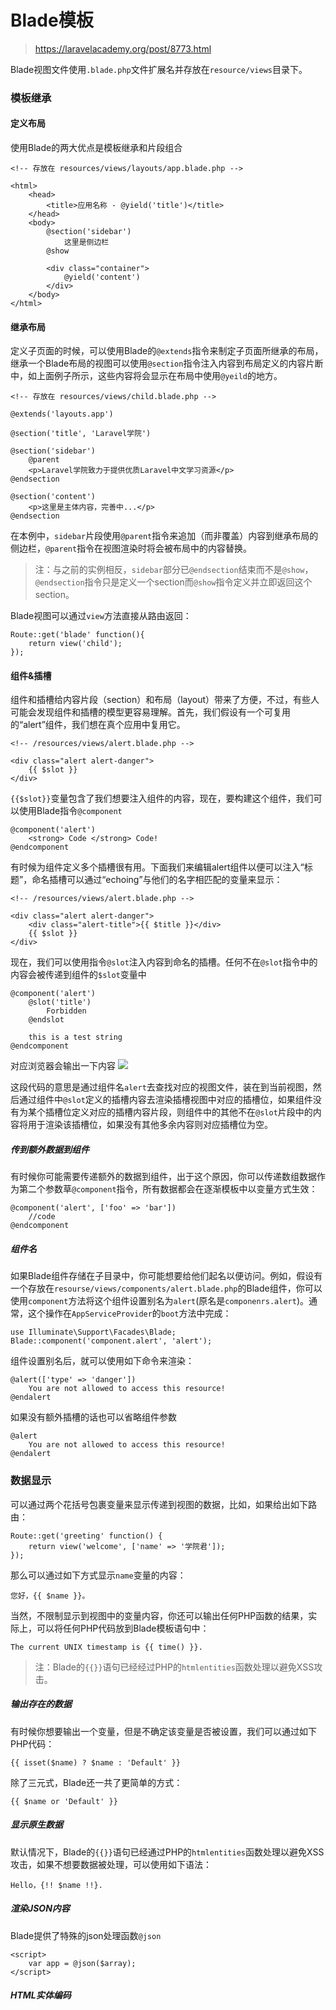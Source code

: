 # Blade模板
> https://laravelacademy.org/post/8773.html

Blade视图文件使用`.blade.php`文件扩展名并存放在`resource/views`目录下。

### 模板继承
#### 定义布局
使用Blade的两大优点是模板继承和片段组合

	<!-- 存放在 resources/views/layouts/app.blade.php -->

	<html>
	    <head>
	        <title>应用名称 - @yield('title')</title>
	    </head>
	    <body>
	        @section('sidebar')
	            这里是侧边栏
	        @show
	
	        <div class="container">
	            @yield('content')
	        </div>
	    </body>
	</html>

#### 继承布局
定义子页面的时候，可以使用Blade的`@extends`指令来制定子页面所继承的布局，继承一个Blade布局的视图可以使用`@section`指令注入内容到布局定义的内容片断中，如上面例子所示，这些内容将会显示在布局中使用`@yeild`的地方。

	<!-- 存放在 resources/views/child.blade.php -->

	@extends('layouts.app')
	
	@section('title', 'Laravel学院')
	
	@section('sidebar')
	    @parent
	    <p>Laravel学院致力于提供优质Laravel中文学习资源</p>
	@endsection
	
	@section('content')
	    <p>这里是主体内容，完善中...</p>
	@endsection

在本例中，`sidebar`片段使用`@parent`指令来追加（而非覆盖）内容到继承布局的侧边栏，`@parent`指令在视图渲染时将会被布局中的内容替换。

> 注：与之前的实例相反，`sidebar`部分已`@endsection`结束而不是`@show`，`@endsection`指令只是定义一个section而`@show`指令定义并立即返回这个section。

Blade视图可以通过`view`方法直接从路由返回：
	
	Route::get('blade' function(){
		return view('child');
	});

#### 组件&插槽
组件和插槽给内容片段（section）和布局（layout）带来了方便，不过，有些人可能会发现组件和插槽的模型更容易理解。首先，我们假设有一个可复用的“alert”组件，我们想在真个应用中复用它。

	<!-- /resources/views/alert.blade.php -->

	<div class="alert alert-danger">
	    {{ $slot }}
	</div>

`{{$slot}}`变量包含了我们想要注入组件的内容，现在，要构建这个组件，我们可以使用Blade指令`@component`

	@component('alert')
		<strong> Code </strong> Code!
	@endcomponent
有时候为组件定义多个插槽很有用。下面我们来编辑alert组件以便可以注入“标题”，命名插槽可以通过“echoing”与他们的名字相匹配的变量来显示：
	
	<!-- /resources/views/alert.blade.php -->

	<div class="alert alert-danger">
	    <div class="alert-title">{{ $title }}</div>
	    {{ $slot }}
	</div>

现在，我们可以使用指令`@slot`注入内容到命名的插槽。任何不在`@slot`指令中的内容会被传递到组件的`$slot`变量中

	@component('alert')
		@slot('title')
			Forbidden
		@endslot
		
		this is a test string
	@endcomponent

对应浏览器会输出一下内容
![](https://static.laravelacademy.org/wp-content/uploads/2017/10/15077228160879.jpg)

这段代码的意思是通过组件名`alert`去查找对应的视图文件，装在到当前视图，然后通过组件中`@slot`定义的插槽内容去渲染插槽视图中对应的插槽位，如果组件没有为某个插槽位定义对应的插槽内容片段，则组件中的其他不在`@slot`片段中的内容将用于渲染该插槽位，如果没有其他多余内容则对应插槽位为空。

##### 传到额外数据到组件
有时候你可能需要传递额外的数据到组件，出于这个原因，你可以传递数组数据作为第二个参数草`@component`指令，所有数据都会在逐渐模板中以变量方式生效：

	@component('alert', ['foo' => 'bar'])
		//code
	@endcomponent

##### 组件名
如果Blade组件存储在子目录中，你可能想要给他们起名以便访问。例如，假设有一个存放在`resourse/views/components/alert.blade.php`的Blade组件，你可以使用`component`方法将这个组件设置别名为`alert`(原名是`componenrs.alert`)。通常，这个操作在`AppServiceProvider`的`boot`方法中完成：

	use Illuminate\Support\Facades\Blade;
	Blade::component('component.alert', 'alert');

组件设置别名后，就可以使用如下命令来渲染：

	@alert(['type' => 'danger'])
		You are not allowed to access this resource!
	@endalert

如果没有额外插槽的话也可以省略组件参数

	@alert
		You are not allowed to access this resource!
	@endalert

### 数据显示
可以通过两个花括号包裹变量来显示传递到视图的数据，比如，如果给出如下路由：

	Route::get('greeting' function() {
		return view('welcome', ['name' => '学院君']);
	});

那么可以通过如下方式显示`name`变量的内容：

	您好，{{ $name }}。

当然，不限制显示到视图中的变量内容，你还可以输出任何PHP函数的结果，实际上，可以将任何PHP代码放到Blade模板语句中：

	The current UNIX timestamp is {{ time() }}.

> 注：Blade的`{{}}`语句已经经过PHP的`htmlentities`函数处理以避免XSS攻击。

##### 输出存在的数据
有时候你想要输出一个变量，但是不确定该变量是否被设置，我们可以通过如下PHP代码：
	
	{{ isset($name) ? $name : 'Default' }}
除了三元式，Blade还一共了更简单的方式：

	{{ $name or 'Default' }}

##### 显示原生数据
默认情况下，Blade的`{{}}`语句已经通过PHP的`htmlentities`函数处理以避免XSS攻击，如果不想要数据被处理，可以使用如下语法：

	Hello，{!! $name !!}.

##### 渲染JSON内容
Blade提供了特殊的json处理函数`@json`
	
	<script>
		var app = @json($array);
	</script>

##### HTML实体编码